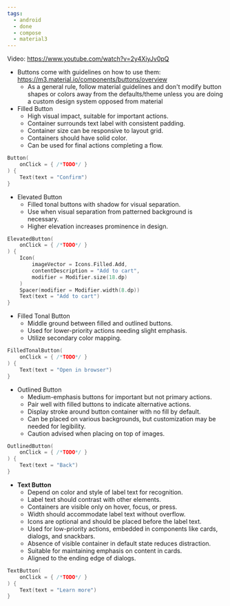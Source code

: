 ```yaml
---
tags:
  - android
  - done
  - compose
  - material3
---
```

Video: https://www.youtube.com/watch?v=2y4XiyJv0pQ
- Buttons come with guidelines on how to use them: https://m3.material.io/components/buttons/overview
	- As a general rule, follow material guidelines and don't modify button shapes or colors away from the defaults/theme unless you are doing a custom design system opposed from material
- Filled Button
	- High visual impact, suitable for important actions.
	- Container surrounds text label with consistent padding.
	- Container size can be responsive to layout grid.
	- Containers should have solid color.
	- Can be used for final actions completing a flow.
```kotlin
Button(
	onClick = { /*TODO*/ }
) {
	Text(text = "Confirm")
}
```
- Elevated Button
	- Filled tonal buttons with shadow for visual separation.
	- Use when visual separation from patterned background is necessary.
	- Higher elevation increases prominence in design.
```kotlin
ElevatedButton(
	onClick = { /*TODO*/ }
) {
	Icon(
		imageVector = Icons.Filled.Add,
		contentDescription = "Add to cart",
		modifier = Modifier.size(18.dp)
	)
	Spacer(modifier = Modifier.width(8.dp))
	Text(text = "Add to cart")
}
```
- Filled Tonal Button
	- Middle ground between filled and outlined buttons.
	- Used for lower-priority actions needing slight emphasis.
	- Utilize secondary color mapping.
```kotlin
FilledTonalButton(
	onClick = { /*TODO*/ }
) {
	Text(text = "Open in browser")
}
```
- Outlined Button
	- Medium-emphasis buttons for important but not primary actions.
	- Pair well with filled buttons to indicate alternative actions.
	- Display stroke around button container with no fill by default.
	- Can be placed on various backgrounds, but customization may be needed for legibility.
	- Caution advised when placing on top of images.
```kotlin
OutlinedButton(
	onClick = { /*TODO*/ }
) {
	Text(text = "Back")
}
```
- **Text Button**
	- Depend on color and style of label text for recognition.
	- Label text should contrast with other elements.
	- Containers are visible only on hover, focus, or press.
	- Width should accommodate label text without overflow.
	- Icons are optional and should be placed before the label text.
	- Used for low-priority actions, embedded in components like cards, dialogs, and snackbars.
	- Absence of visible container in default state reduces distraction.
	- Suitable for maintaining emphasis on content in cards.
	- Aligned to the ending edge of dialogs.
```kotlin
TextButton(
	onClick = { /*TODO*/ }
) {
	Text(text = "Learn more")
}
```
 